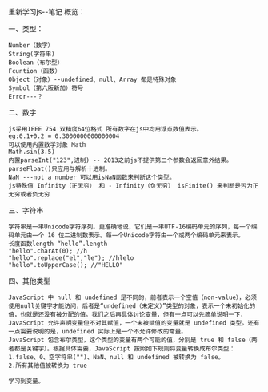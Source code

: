 重新学习js--笔记
概览：

一、类型：

	Number（数字）
	String(字符串)
	Boolean（布尔型）
	Fcuntion（函数）
	Object（对象）--undefined、null、Array 都是特殊对象
	Symbol（第六版新加）符号
	Error---？

二、数字
	
	js采用IEEE 754 双精度64位格式 所有数字在js中均用浮点数值表示。
	eg:0.1+0.2 = 0.3000000000000004
	可以使用内置数学对象 Math
	Math.sin(3.5)
	内置parseInt("123",进制) -- 2013之前js不提供第二个参数会返回意外结果。
	parseFloat()只应用与解析十进制。
	NaN ---not a number 可以用isNaN函数来判断这个类型。
	js特殊值 Infinity（正无穷） 和 - Infinity（负无穷） isFinite() 来判断是否为正无穷或者负无穷
三、字符串

	字符串是一串Unicode字符序列。更准确地说，它们是一串UTF-16编码单元的序列，每一个编码单元由一个 16 位二进制数表示。每一个Unicode字符由一个或两个编码单元来表示。
	长度函数length “hello”.length 
	"hello".charAt(0); //h
	"hello".replace("el","le"); //hlelo
	"hello".toUpperCase(); //"HELLO"
	
四、其他类型

	JavaScript 中 null 和 undefined 是不同的，前者表示一个空值（non-value），必须使用null关键字才能访问，后者是“undefined（未定义）”类型的对象，表示一个未初始化的值，也就是还没有被分配的值。我们之后再具体讨论变量，但有一点可以先简单说明一下，JavaScript 允许声明变量但不对其赋值，一个未被赋值的变量就是 undefined 类型。还有一点需要说明的是，undefined 实际上是一个不允许修改的常量。
	JavaScript 包含布尔类型，这个类型的变量有两个可能的值，分别是 true 和 false（两者都是关键字）。根据具体需要，JavaScript 按照如下规则将变量转换成布尔类型：
	1.false、0、空字符串("")、NaN、null 和 undefined 被转换为 false。
	2.所有其他值被转换为 true
	
	学习到变量。	
	
	